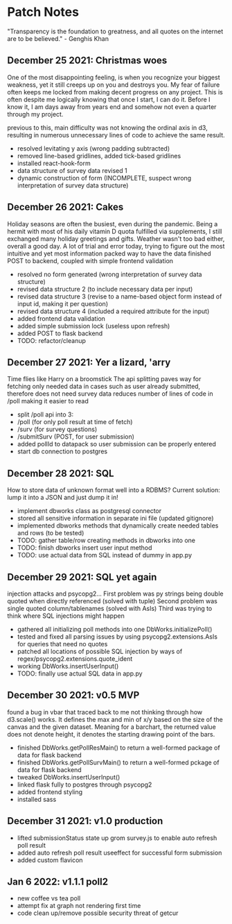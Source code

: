 # Patch Notes

"Transparency is the foundation to greatness, and all quotes on the internet are to be believed." - Genghis Khan

## December 25 2021: Christmas woes
One of the most disappointing feeling, is when you recognize your biggest weakness, yet it still creeps up on you and destroys you. My fear of failure often keeps me locked from making decent progress on any project. This is often despite me logically knowing that once I start, I can do it. Before I know it, I am days away from years end and somehow not even a quarter through my project.

previous to this, main difficulty was not knowing the ordinal axis in d3, resulting in numerous unnecessary lines of code to achieve the same result. 
- resolved levitating y axis (wrong padding subtracted)
- removed line-based gridlines, added tick-based gridlines
- installed react-hook-form
- data structure of survey data revised 1 
- dynamic construction of form (INCOMPLETE, suspect wrong interpretation of survey data structure)

## December 26 2021: Cakes
Holiday seasons are often the busiest, even during the pandemic. Being a hermit with most of his daily vitamin D quota fulfilled via supplements, I still exchanged many holiday greetings and gifts. Weather wasn't too bad either, overall a good day.
A lot of trial and error today, trying to figure out the most intuitive and yet most information packed way to have the data
finished POST to backend, coupled with simple frontend validation

- resolved no form generated (wrong interpretation of survey data structure)
- revised data structure 2 (to include necessary data per input)
- revised data structure 3 (revise to a name-based object form instead of input id, making it per question)
- revised data structure 4 (included a required attribute for the input)
- added frontend data validation
- added simple submission lock (useless upon refresh)
- added POST to flask backend
- TODO: refactor/cleanup

## December 27 2021: Yer a lizard, 'arry
Time flies like Harry on a broomstick
The api splitting paves way for fetching only needed data in cases such as user already submitted, therefore does not need survey data
reduces number of lines of code in /poll making it easier to read

- split /poll api into 3: 
 - /poll (for only poll result at time of fetch)
 - /surv (for survey questions)
 - /submitSurv (POST, for user submission)
- added pollId to datapack so user submission can be properly entered
- start db connection to postgres

## December 28 2021: SQL
How to store data of unknown format well into a RDBMS?
Current solution: lump it into a JSON and just dump it in!

- implement dbworks class as postgresql connector
- stored all sensitive information in separate ini file (updated gitignore)
- implemented dbworks methods that dynamically create needed tables and rows (to be tested)
- TODO: gather table/row creating methods in dbworks into one
- TODO: finish dbworks insert user input method
- TODO: use actual data from SQL instead of dummy in app.py

## December 29 2021: SQL yet again
injection attacks and psycopg2...
First problem was py strings being double quoted when directly referenced (solved with tuple)
Second problem was single quoted column/tablenames (solved with AsIs)
Third was trying to think where SQL injections might happen

- gathered all initializing poll methods into one DbWorks.initializePoll()
- tested and fixed all parsing issues by using psycopg2.extensions.AsIs for queries that need no quotes
- patched all locations of possible SQL injection by ways of regex/psycopg2.extensions.quote_ident
- working DbWorks.insertUserInput()
- TODO: finally use actual SQL data in app.py

## December 30 2021: v0.5 MVP
found a bug in vbar that traced back to me not thinking through how d3.scale() works. It defines the max and min of x/y
based on the size of the canvas and the given dataset. Meaning for a barchart, the returned value does not denote height, it denotes
the starting drawing point of the bars.

- finished DbWorks.getPollResMain() to return a well-formed package of data for flask backend
- finished DbWorks.getPollSurvMain() to return a well-formed pckage of data for flask backend
- tweaked DbWorks.insertUserInput()
- linked flask fully to postgres through psycopg2
- added frontend styling
- installed sass

## December 31 2021: v1.0 production

- lifted submissionStatus state up grom survey.js to enable auto refresh poll result
- added auto refresh poll result useeffect for successful form submission
- added custom flavicon

## Jan 6 2022: v1.1.1 poll2

- new coffee vs tea poll
- attempt fix at graph not rendering first time
- code clean up/remove possible security threat of getcur